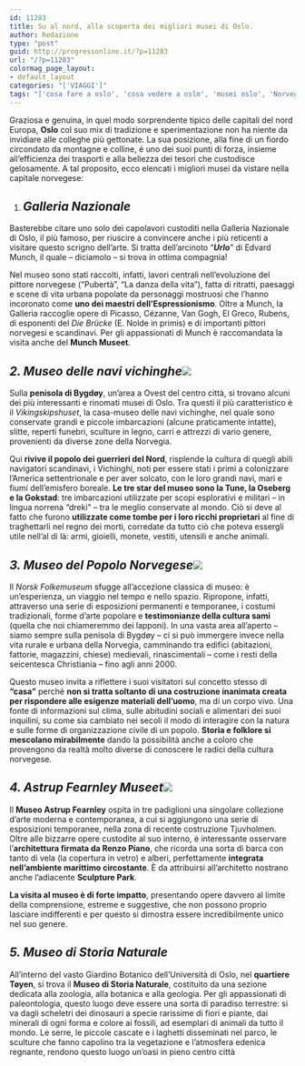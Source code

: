 ```yaml
---
id: 11283
title: Su al nord, alla scoperta dei migliori musei di Oslo.
author: Redazione
type: "post"
guid: http://progressonline.it/?p=11283
url: "/?p=11283"
colormag_page_layout:
- default_layout
categories: "['VIAGGI']"
tags: "['cosa fare a oslo', 'cosa vedere a oslo', 'musei oslo', 'Norvegia', 'oslo', 'Viaggi', 'visit oslo']"
---
```


Graziosa e genuina, in quel modo sorprendente tipico delle capitali del nord Europa, **Oslo** col suo mix di tradizione e sperimentazione non ha niente da invidiare alle colleghe più gettonate. La sua posizione, alla fine di un fiordo circondato da montagne e colline, è uno dei suoi punti di forza, insieme all’efficienza dei trasporti e alla bellezza dei tesori che custodisce gelosamente. A tal proposito, ecco elencati i migliori musei da vistare nella capitale norvegese:

1. ##  ***Galleria Nazionale***

Basterebbe citare uno solo dei capolavori custoditi nella Galleria Nazionale di Oslo, il più famoso, per riuscire a convincere anche i più reticenti a visitare questo scrigno dell’arte. Si tratta dell’arcinoto “***Urlo***” di Edvard Munch, il quale – diciamolo – si trova in ottima compagnia!

Nel museo sono stati raccolti, infatti, lavori centrali nell’evoluzione del pittore norvegese (“Pubertà”, “La danza della vita”), fatta di ritratti, paesaggi e scene di vita urbana popolate da personaggi mostruosi che l’hanno incoronato come **uno dei maestri dell’Espressionismo**. Oltre a Munch, la Galleria raccoglie opere di Picasso, Cézanne, Van Gogh, El Greco, Rubens, di esponenti del *Die Brücke* (E. Nolde in primis) e di importanti pittori norvegesi e scandinavi. Per gli appassionati di Munch è raccomandata la visita anche del **Munch Museet**.

## ***2. Museo delle navi vichinghe![](https://progressonline.it/wp-content/uploads/2019/05/nave-oseberg-300x200.jpg)***

Sulla **penisola di Bygdøy**, un’area a Ovest del centro città, si trovano alcuni dei più interessanti e rinomati musei di Oslo. Tra questi il più caratteristico è il *Vikingskipshuset*, la casa-museo delle navi vichinghe, nel quale sono conservate grandi e piccole imbarcazioni (alcune praticamente intatte), slitte, reperti funebri, sculture in legno, carri e attrezzi di vario genere, provenienti da diverse zone della Norvegia.

Qui **rivive il popolo dei guerrieri del Nord**, risplende la cultura di quegli abili navigatori scandinavi, i Vichinghi, noti per essere stati i primi a colonizzare l’America settentrionale e per aver solcato, con le loro grandi navi, mari e fiumi dell’emisfero boreale. **Le tre star del museo sono la Tune, la Oseberg e la Gokstad**: tre imbarcazioni utilizzate per scopi esplorativi e militari – in lingua norrena “dreki” – tra le meglio conservate al mondo. Ciò si deve al fatto che furono **utilizzate come tombe per i loro ricchi proprietari** al fine di traghettarli nel regno dei morti, corredate da tutto ciò che poteva essergli utile nell’al di là: armi, gioielli, monete, vestiti, utensili e anche animali.

## ***3. Museo del Popolo Norvegese![](https://progressonline.it/wp-content/uploads/2019/05/museo-del-popolo-norvegese-300x225.jpg)***

Il *Norsk Folkemuseum* sfugge all’accezione classica di museo: è un’esperienza, un viaggio nel tempo e nello spazio. Ripropone, infatti, attraverso una serie di esposizioni permanenti e temporanee, i costumi tradizionali, forme d’arte popolare e **testimonianze della cultura sami** (quella che noi chiameremmo dei lapponi). In una vasta area all’aperto – siamo sempre sulla penisola di Bygdøy – ci si può immergere invece nella vita rurale e urbana della Norvegia, camminando tra edifici (abitazioni, fattorie, magazzini, chiese) medievali, rinascimentali – come i resti della seicentesca Christiania – fino agli anni 2000.

Questo museo invita a riflettere i suoi visitatori sul concetto stesso di **“casa”** perché **non si tratta soltanto di una costruzione inanimata creata per rispondere alle esigenze materiali dell’uomo**, ma di un corpo vivo. Una fonte di informazioni sul clima, sulle abitudini sociali e alimentari dei suoi inquilini, su come sia cambiato nei secoli il modo di interagire con la natura e sulle forme di organizzazione civile di un popolo. **Storia e folklore si mescolano mirabilmente** dando la possibilità anche a coloro che provengono da realtà molto diverse di conoscere le radici della cultura norvegese.

## ***4. Astrup Fearnley Museet![](https://progressonline.it/wp-content/uploads/2019/05/astrup-fearnley-museet-225x300.jpg)***

Il **Museo Astrup Fearnley** ospita in tre padiglioni una singolare collezione d’arte moderna e contemporanea, a cui si aggiungono una serie di esposizioni temporanee, nella zona di recente costruzione Tjuvholmen. Oltre alle bizzarre opere custodite al suo interno, è interessante osservare l’**architettura firmata da Renzo Piano**, che ricorda una sorta di barca con tanto di vela (la copertura in vetro) e alberi, perfettamente **integrata nell’ambiente marittimo circostante**. È da attribuirsi all’architetto nostrano anche l’adiacente **Sculpture Park**.

**La visita al museo è di forte impatto**, presentando opere davvero al limite della comprensione, estreme e suggestive, che non possono proprio lasciare indifferenti e per questo si dimostra essere incredibilmente unico nel suo genere.

## ***5. Museo di Storia Naturale***

All’interno del vasto Giardino Botanico dell’Università di Oslo, nel **quartiere Tøyen**, si trova il **Museo di Storia Naturale**, costituito da una sezione dedicata alla zoologia, alla botanica e alla geologia. Per gli appassionati di paleontologia, questo luogo deve essere una sorta di paradiso terrestre: si va dagli scheletri dei dinosauri a specie rarissime di fiori e piante, dai minerali di ogni forma e colore ai fossili, ad esemplari di animali da tutto il mondo. Le serre, le piccole cascate e i laghetti disseminati nel parco, le sculture che fanno capolino tra la vegetazione e l’atmosfera edenica regnante, rendono questo luogo un’oasi in pieno centro città